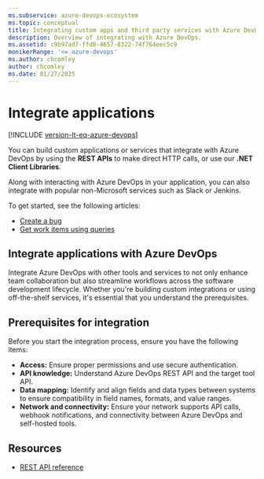 ```yaml
---
ms.subservice: azure-devops-ecosystem
ms.topic: conceptual
title: Integrating custom apps and third party services with Azure DevOps
description: Overview of integrating with Azure DevOps.
ms.assetid: c9b97ad7-ffd8-4657-8322-74f764eec5c9
monikerRange: '<= azure-devops'
ms.author: chcomley
author: chcomley
ms.date: 01/27/2025
---
```


# Integrate applications  

[!INCLUDE [version-lt-eq-azure-devops](../includes/version-lt-eq-azure-devops.md)]

You can build custom applications or services that integrate with Azure DevOps by using the **REST APIs** to make direct HTTP calls, or use our **.NET Client Libraries**.

Along with interacting with Azure DevOps in your application, you can also integrate with popular non-Microsoft services such as Slack or Jenkins.

To get started, see the following articles: 

- [Create a bug](./quickstarts/create-bug-quickstart.md)
- [Get work items using queries](./quickstarts/work-item-quickstart.md)

## Integrate applications with Azure DevOps

Integrate Azure DevOps with other tools and services to not only enhance team collaboration but also streamline workflows across the software development lifecycle. Whether you're building custom integrations or using off-the-shelf services, it's essential that you understand the prerequisites.

## Prerequisites for integration

Before you start the integration process, ensure you have the following items: 

- **Access:** Ensure proper permissions and use secure authentication.
- **API knowledge:** Understand Azure DevOps REST API and the target tool API. 
- **Data mapping:** Identify and align fields and data types between systems to ensure compatibility in field names, formats, and value ranges. 
- **Network and connectivity:** Ensure your network supports API calls, webhook notifications, and connectivity between Azure DevOps and self-hosted tools.

## Resources

- [REST API reference](/rest/api/azure/devops/)
